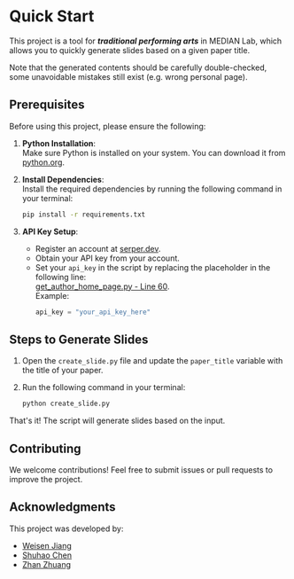 # Quick Start

This project is a tool for ***traditional performing arts*** in MEDIAN Lab, which allows you to quickly generate slides based on a given paper title.

Note that the generated contents should be carefully double-checked, some unavoidable mistakes still exist (e.g. wrong personal page).

## Prerequisites

Before using this project, please ensure the following:

1. **Python Installation**:  
   Make sure Python is installed on your system. You can download it from [python.org](https://www.python.org/).

2. **Install Dependencies**:  
   Install the required dependencies by running the following command in your terminal:  
   ```bash
   pip install -r requirements.txt
   ```

3. **API Key Setup**:  
   - Register an account at [serper.dev](https://serper.dev/).  
   - Obtain your API key from your account.  
   - Set your `api_key` in the script by replacing the placeholder in the following line:  
     [get_author_home_page.py - Line 60](https://github.com/shuhao02/PaperCounterMEDIAN/blob/main/get_author_home_page.py#L60).  
     Example:  
     ```python
     api_key = "your_api_key_here"
     ```


## Steps to Generate Slides

1. Open the `create_slide.py` file and update the `paper_title` variable with the title of your paper.

2. Run the following command in your terminal:
    ```bash
    python create_slide.py
    ```

That's it! The script will generate slides based on the input.

## Contributing

We welcome contributions! Feel free to submit issues or pull requests to improve the project.

## Acknowledgments

This project was developed by:
- [Weisen Jiang](https://github.com/ws-jiang)
- [Shuhao Chen](https://github.com/shuhao02)
- [Zhan Zhuang](https://github.com/zwebrain)


